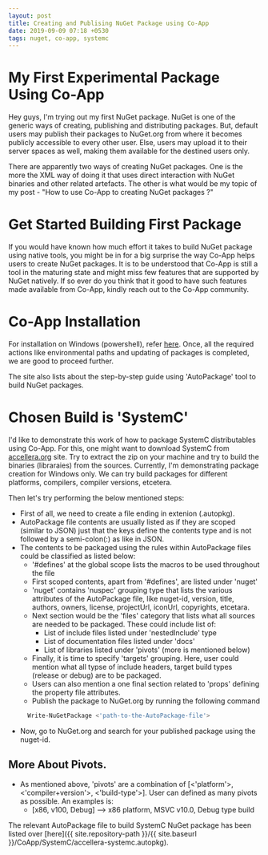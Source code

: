```yaml
---
layout: post
title: Creating and Publising NuGet Package using Co-App
date: 2019-09-09 07:18 +0530
tags: nuget, co-app, systemc
---
```


# My First Experimental Package Using Co-App

Hey guys, I'm trying out my first NuGet package.  NuGet is one of the generic ways of creating, publishing and distributing packages.  But, default users may publish their packages to NuGet.org from where it becomes publicly accessible to every other user.  Else, users may upload it to their server spaces as well, making them available for the destined users only.

There are apparently two ways of creating NuGet packages.
One is the more the XML way of doing it that uses direct interaction with NuGet binaries and other related artefacts.
The other is what would be my topic of my post - "How to use Co-App to creating NuGet packages ?"


# Get Started Building First Package

If you would have known how much effort it takes to build NuGet package using native tools, you might be in for a big surprise the way Co-App helps users to create NuGet packages.  It is to be understood that Co-App is still a tool in the maturing state and might miss few features that are supported by NuGet natively.  If so ever do you think that it good to have such features made available from Co-App, kindly reach out to the Co-App community.


# Co-App Installation

For installation on Windows (powershell), refer [here](http://coapp.org/tutorials/installation.html).
Once, all the required actions like environmental paths and updating of packages is completed, we are good to proceed further.

The site also lists about the step-by-step guide using 'AutoPackage' tool to build NuGet packages.


# Chosen Build is 'SystemC'

I'd like to demonstrate this work of how to package SystemC distributables using Co-App.
For this, one might want to download SystemC from [accellera.org](accellera.org) site.  Try to extract the zip on your machine and try to build the binaries (libraraies) from the sources.  Currently, I'm demonstrating package creation for Windows only.  We can try build packages for different platforms, compilers, compiler versions, etcetera.

Then let's try performing the below mentioned steps:
- First of all, we need to create a file ending in extenion (.autopkg).
- AutoPackage file contents are usually listed as if they are scoped (similar to JSON) just that the keys define the contents type and is not followed by a semi-colon(:) as like in JSON.
- The contents to be packaged using the rules within AutoPackage files could be classified as listed below:
  - '#defines' at the global scope lists the macros to be used throughout the file
  - First scoped contents, apart from '#defines', are listed under 'nuget'
  - 'nuget' contains 'nuspec' grouping type that lists the various attributes of the AutoPackage file, like nuget-id, version, title, authors, owners, license, projectUrl, iconUrl, copyrights, etcetara.
  - Next section would be the 'files' category that lists what all sources are needed to be packaged.  These could include list of:
    - List of include files listed under 'nestedInclude' type
    - List of documentation files listed under 'docs'
    - List of libraries listed under 'pivots' (more is mentioned below)
  - Finally, it is time to specify 'targets' grouping.  Here, user could mention what all typse of include headers, target build types (release or debug) are to be packaged.
  - Users can also mention a one final section related to 'props' defining the property file attributes.
  - Publish the package to NuGet.org by running the following command
  ~~~powershell
    Write-NuGetPackage <'path-to-the-AutoPackage-file'>
  ~~~
- Now, go to NuGet.org and search for your published package using the nuget-id.

## More About Pivots.
- As mentioned above, 'pivots' are a combination of [<'platform'>, <'compiler+version'>, <'build-type'>].
  User can defined as many pivots as possible.  An examples is:
  - [x86, v100, Debug] --> x86 platform, MSVC v10.0, Debug type build

The relevant AutoPackage file to build SystemC NuGet package has been listed over [here]({{ site.repository-path }}/{{ site.baseurl }}/CoApp/SystemC/accellera-systemc.autopkg).

